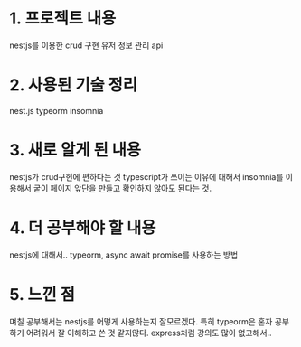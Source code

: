 # 1. 프로젝트 내용 
nestjs를 이용한 crud 구현
유저 정보 관리 api

# 2. 사용된 기술 정리
nest.js
typeorm
insomnia
# 3. 새로 알게 된 내용
nestjs가 crud구현에 편하다는 것
typescript가 쓰이는 이유에 대해서
insomnia를 이용해서 궅이 페이지 앞단을 만들고 확인하지 않아도 된다는 것.
# 4. 더 공부해야 할 내용
nestjs에 대해서..
typeorm, async await promise를 사용하는 방법

# 5. 느낀 점
며칠 공부해서는 nestjs를 어떻게 사용하는지 잘모르겠다. 
특히 typeorm은 혼자 공부하기 어려워서 잘 이해하고 쓴 것 같지않다.
express처럼 강의도 많이 없고해서..
